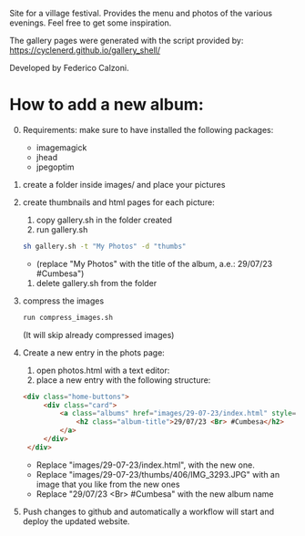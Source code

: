 Site for a village festival. Provides the menu and photos of the various evenings. Feel free to get some inspiration.

The gallery pages were generated with the script provided by: https://cyclenerd.github.io/gallery_shell/

Developed by Federico Calzoni.


# How to add a new album:
0. Requirements:
   make sure to have installed the following packages:
   - imagemagick
   - jhead
   - jpegoptim
1. create a folder inside images/ and place your pictures
2. create thumbnails and html pages for each picture:
   1. copy gallery.sh in the folder created
   2. run gallery.sh 
   ```bash
   sh gallery.sh -t "My Photos" -d "thumbs"
   ```
   - (replace "My Photos" with the title of the album, a.e.: 29/07/23 #Cumbesa")
   1. delete gallery.sh from the folder
3. compress the images
   ```bash 
   run compress_images.sh
   ``` 
   (It will skip already compressed images)
4. Create a new entry in the phots page:
   1. open photos.html with a text editor:
   2. place a new entry with the following structure:
   ```html
   <div class="home-buttons">
        <div class="card">
            <a class="albums" href="images/29-07-23/index.html" style="--background-image-url: url(images/29-07-23/thumbs/406/IMG_3293.JPG);">
                <h2 class="album-title">29/07/23 <Br> #Cumbesa</h2>
            </a>
        </div>
    </div>
    ```
    - Replace "images/29-07-23/index.html", with the new one.
    - Replace "images/29-07-23/thumbs/406/IMG_3293.JPG" with an image that you like from the new ones
    - Replace "29/07/23 &lt;Br&gt; #Cumbesa" with the new album name

5.  Push changes to github and automatically a workflow will start and deploy the updated website. 

